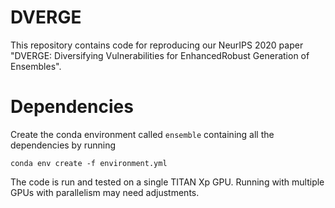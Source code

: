 # DVERGE
This repository contains code for reproducing our NeurIPS 2020 paper "DVERGE: Diversifying Vulnerabilities for EnhancedRobust Generation of Ensembles".

# Dependencies
Create the conda environment called `ensemble` containing all the dependencies by running
```
conda env create -f environment.yml
```
The code is run and tested on a single TITAN Xp GPU. Running with multiple GPUs with parallelism may need adjustments.
